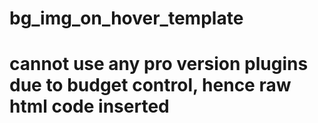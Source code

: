 # bg_img_on_hover_template
# cannot use any pro version plugins due to budget control, hence raw html code inserted
